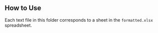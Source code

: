 How to Use
---
Each text file in this folder corresponds to a sheet in the `formatted.xlsx` spreadsheet.